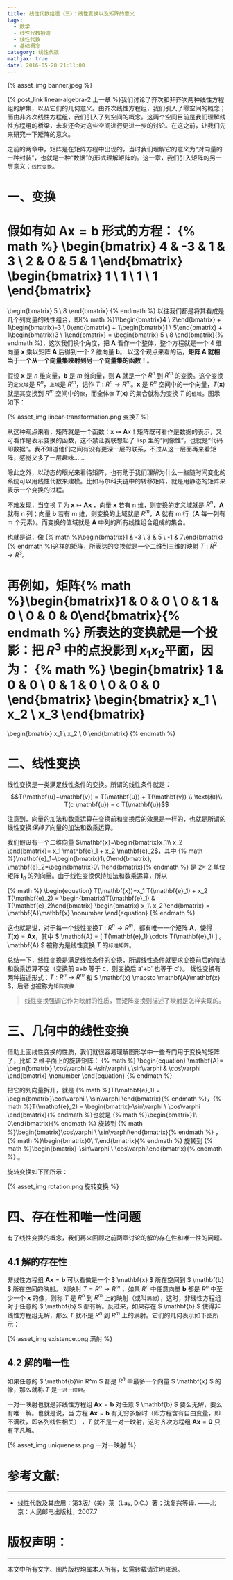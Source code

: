 ```yaml
---
title: 线性代数拾遗（三）：线性变换以及矩阵的意义
tags:
  - 数学
  - 线性代数拾遗
  - 线性代数
  - 基础概念
category: 线性代数
mathjax: true
date: 2016-05-20 21:11:00
---
```


{% asset_img banner.jpeg %}

{% post_link linear-algebra-2 上一章 %}我们讨论了齐次和非齐次两种线性方程组的解集，以及它们的几何意义。由齐次线性方程组，我们引入了零空间的概念；而由非齐次线性方程组，我们引入了列空间的概念。这两个空间目前是我们理解线性方程组的桥梁，未来还会对这些空间进行更进一步的讨论。在这之前，让我们先来研究一下矩阵的意义。 

之前的两章中，矩阵是在矩阵方程中出现的，当时我们理解它的意义为“对向量的一种封装”，也就是一种“数据”的形式理解矩阵的。这一章，我们引入矩阵的另一层意义：`线性变换`。

<!-- more -->

# 一、变换 
假如有如 $\mathbf{A}\mathbf{x}=\mathbf{b}$ 形式的方程：
{% math %}
\begin{bmatrix}
4 & -3 & 1 & 3 \\
2 & 0 & 5 & 1
\end{bmatrix}
\begin{bmatrix} 1 \\ 1 \\ 1 \\ 1 \end{bmatrix}
=
\begin{bmatrix} 5 \\ 8 \end{bmatrix}
{% endmath %} 
以往我们都是将其看成是几个列向量的线性组合，即{% math %}1\begin{bmatrix}4 \\ 2\end{bmatrix} + 1\begin{bmatrix}-3 \\ 0\end{bmatrix} + 1\begin{bmatrix}1 \\ 5\end{bmatrix} + 1\begin{bmatrix}3 \\ 1\end{bmatrix} = \begin{bmatrix} 5 \\ 8 \end{bmatrix}{% endmath %}，这次我们换个角度，把 $\mathbf{A}$ 看作一个整体，整个方程就是一个 4 维向量 $\mathbf{x}$ 乘以矩阵 $\mathbf{A}$ 后得到一个 2 维向量 $\mathbf{b}$。 以这个观点来看的话，**矩阵 $\mathbf{A}$ 就相当于一个从一个向量集映射到另一个向量集的函数！**。

假设 $\mathbf{x}$ 是 $n$ 维向量，$\mathbf{b}$ 是 $m$ 维向量，则 $\mathbf{A}$ 就是一个 $R^n$ 到 $R^m$ 的变换。这个变换的`定义域`是 $R^n$，`上域`是 $R^m$，记作 $T: R^n \rightarrow R^m$。$\mathbf{x}$ 是 $R^n$ 空间中的一个向量，$T(\mathbf{x})$ 就是其变换到 $R^m$ 空间中的`像`，而全体`像` $T(\mathbf{x})$ 的集合就称为变换 $T$ 的`值域`。图示如下：

{% asset_img linear-transformation.png 变换$T$ %}

从这种观点来看，矩阵就是一个函数：$\mathbf{x}\mapsto\mathbf{A}{x}$！矩阵既可看作是数据的表示，又可看作是表示变换的函数，这不禁让我联想起了 lisp 里的“同像性”，也就是“代码即数据”。我不知道他们之间有没有更深一层的联系，不过从这一层面再来看矩阵，感觉又多了一层趣味……

除此之外，以动态的眼光来看待矩阵，也有助于我们理解为什么一些随时间变化的系统可以用线性代数来建模。比如马尔科夫链中的转移矩阵，就是用静态的矩阵来表示一个变换的过程。

不难发现，当变换 $T$ 为 $\mathbf{x}\mapsto\mathbf{A}\mathbf{x}$ ，向量 $\mathbf{x}$ 若有 n 维，则变换的定义域就是 $R^n$，$\mathbf{A}$ 就有 n 列；向量 $\mathbf{b}$  若有 m 维，则变换的上域就是 $R^m$，$\mathbf{A}$ 就有 m 行（$\mathbf{A}$ 每一列有 m 个元素）。而变换的值域就是 $\mathbf{A}$ 中列的所有线性组合组成的集合。

也就是说，像 {% math %}\begin{bmatrix}1 & -3 \\ 3 & 5 \\ -1 & 7\end{bmatrix}{% endmath %}这样的矩阵，所表达的变换就是一个二维到三维的映射 $T:R^2\rightarrow R^3$。

再例如，矩阵{% math %}\begin{bmatrix}1 & 0 & 0 \\ 0 & 1 & 0 \\ 0 & 0 & 0\end{bmatrix}{% endmath %} 所表达的变换就是一个投影：把 $R^3$ 中的点投影到 $x_1 x_2$平面，因为：
{% math %}
\begin{bmatrix}
1 & 0 & 0 \\
0 & 1 & 0 \\
0 & 0 & 0
\end{bmatrix}
\begin{bmatrix} x_1 \\ x_2 \\ x_3 \end{bmatrix}
=
\begin{bmatrix} x_1 \\ x_2 \\ 0 \end{bmatrix}
{% endmath %} 

# 二、线性变换
线性变换是一类满足线性条件的变换。所谓的线性条件就是：
$$T(\mathbf{u}+\mathbf{v}) = T(\mathbf{u}) + T(\mathbf{v}) \\ \text{和}\\ T(c \mathbf{u}) = c T(\mathbf{u})$$
 
注意到，向量的加法和数乘运算在变换前和变换后的效果是一样的，也就是所谓的线性变换*保持了*向量的加法和数乘运算。

我们假设有一个二维向量 $\mathbf{x}=\begin{bmatrix}x_1\\ x_2 \end{bmatrix}= x_1 \mathbf{e}_1 + x_2 \mathbf{e}_2$，其中 {% math %}\mathbf{e}_1=\begin{bmatrix}1\\ 0\end{bmatrix}, \mathbf{e}_2=\begin{bmatrix}0\\ 1\end{bmatrix}{% endmath %} 是 2$\times$ 2 单位矩阵 $\mathbf{I}_n$ 的列向量。由于线性变换保持加法和数乘运算，所以

{% math %}
\begin{equation}
T(\mathbf{x})=x_1 T(\mathbf{e}_1) + x_2 T(\mathbf{e}_2) = \begin{bmatrix}T(\mathbf{e}_1) & T(\mathbf{e}_2)\end{bmatrix} \begin{bmatrix} x_1\\ x_2 \end{bmatrix} = \mathbf{A}\mathbf{x} \nonumber
\end{equation}
{% endmath %}

这也就是说，对于每一个线性变换$T: R^n \rightarrow R^m$，都有唯一一个矩阵 $\mathbf{A}$，使得 $T(\mathbf{x})=\mathbf{A}\mathbf{x}$，其中 $ \mathbf{A} = [ T(\mathbf{e}_1) \cdots T(\mathbf{e}_1) ] $。$ \mathbf{A} $ 被称为是线性变换 $T$ 的`标准矩阵`。

总结一下，线性变换是满足线性条件的变换，所谓线性条件就要求变换前后的加法和数乘运算不变（变换前 a+b 等于 c，则变换后 a'+b' 也等于 c'）。 线性变换有两种描述形式：$T:R^n \rightarrow R^m$ 和 $ \mathbf{x} \mapsto \mathbf{A}\mathbf{x} $，后者也被称为`矩阵变换`

> 线性变换强调它作为映射的性质，而矩阵变换则描述了映射是怎样实现的。

# 三、几何中的线性变换
借助上面线性变换的性质，我们就很容易理解图形学中一些专门用于变换的矩阵了，比如 2 维平面上的旋转矩阵：
{% math %}
\begin{equation}
\mathbf{A}=
\begin{bmatrix}
\cos\varphi & -\sin\varphi \\
\sin\varphi & \cos\varphi
\end{bmatrix} \nonumber
\end{equation}
{% endmath %}

把它的列向量拆开，就是 {% math %}T(\mathbf{e}_1) = \begin{bmatrix}\cos\varphi \\ \sin\varphi \end{bmatrix}{% endmath %}，{% math %}T(\mathbf{e}_2) = \begin{bmatrix}-\sin\varphi \\ \cos\varphi \end{bmatrix}{% endmath %}也就是 {% math %}\begin{bmatrix}1\\ 0\end{bmatrix}{% endmath %} 旋转到 {% math %}\begin{bmatrix}\cos\varphi \\ \sin\varphi\end{bmatrix}{% endmath %} ，{% math %}\begin{bmatrix}0\\ 1\end{bmatrix}{% endmath %} 旋转到 {% math %}\begin{bmatrix}-\sin\varphi \\ \cos\varphi\end{bmatrix}{% endmath %} 。

旋转变换如下图所示：
 
{% asset_img rotation.png 旋转变换 %}

# 四、存在性和唯一性问题
有了线性变换的概念，我们再来回顾之前两章讨论的解的存在性和唯一性的问题。

## 4.1 解的存在性

非线性方程组 $\mathbf{A}\mathbf{x}=\mathbf{b}$ 可以看做是一个 $ \mathbf{x} $ 所在空间到 $ \mathbf{b} $ 所在空间的映射。
对映射 $T=R^n\rightarrow R^m$ ，如果 $R^n$ 中任意向量 $\mathbf{b}$ 都是 $R^n$ 中至少一个 $\mathbf{x}$ 的像，则称 $T$ 是 $R^n$ 到 $R^m$ 上的映射（或叫`满射`），这时，非线性方程组对于任意的 $ \mathbf{b} $ 都有解。反过来，如果存在 $ \mathbf{b} $ 使得非线性方程组无解，那么 $T$ 就不是 $R^n$ 到 $R^m$ 上的满射。它们的几何表示如下图所示：

{% asset_img existence.png 满射 %}
 
## 4.2 解的唯一性
如果任意的 $ \mathbf{b}\in R^m $ 都是 $R^n$ 中最多一个向量 $ \mathbf{x} $ 的像，那么就称 $T$ 是`一对一映射`。

一对一映射也就是非线性方程组 $\mathbf{A}\mathbf{x}=\mathbf{b}$ 对任意 $ \mathbf{b} $ 要么无解，要么有唯一解。也就是说，当 方程 $\mathbf{A}\mathbf{x}=\mathbf{b}$ 有无穷多解时（即方程含有自由变量，即不满秩，即各列线性相关） ，$T$ 就不是一对一映射，这时齐次方程组 $\mathbf{A}\mathbf{x}=\mathbf{0}$ 只有平凡解。

{% asset_img uniqueness.png 一对一映射 %}
 
# 参考文献:
---
- 线性代数及其应用：第3版/（美）莱（Lay, D.C.）著；沈复兴等译. ——北京：人民邮电出版社，2007.7

# 版权声明：
---
本文中所有文字、图片版权均属本人所有，如需转载请注明来源。
